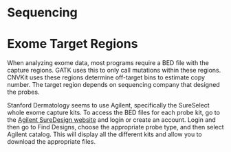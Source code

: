 # Sequencing

# Exome Target Regions
When analyzing exome data, most programs require a BED file with the capture regions. 
GATK uses this to only call mutations within these regions. CNVKit uses these regions determine off-target
bins to estimate copy number. The target region depends on sequencing company that designed the probes.

Stanford Dermatology seems to use Agilent, specifically the SureSelect whole exome capture kits.
To access the BED files for each probe kit, go to the [Agilent SureDesign website](https://earray.chem.agilent.com/suredesign/)
and login or create an account. Login and then go to Find Designs, choose the appropriate probe type, and then select 
Agilent catalog. This will display all the different kits and allow you to download the appropriate files.
